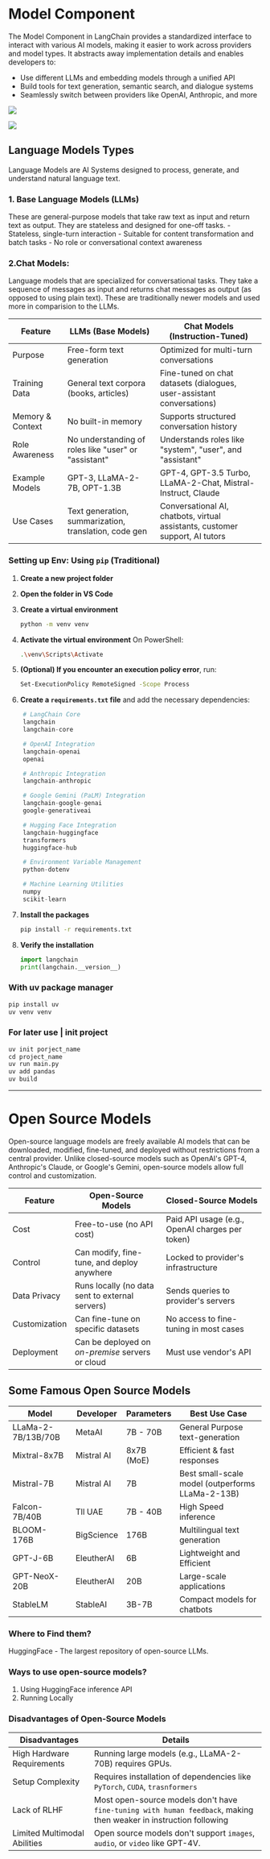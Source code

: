 # Model Component

The Model Component in LangChain provides a standardized interface to interact with various AI models, making it easier to work across providers and model types. It abstracts away implementation details and enables developers to:

- Use different LLMs and embedding models through a unified API
- Build tools for text generation, semantic search, and dialogue systems
- Seamlessly switch between providers like OpenAI, Anthropic, and more


![](../assets/3.0-models-hierarchy.png)

![](../assets/3.1-source-hierarchy.png)


## Language Models Types
Language Models are AI Systems designed to process, generate, and understand natural language text.

### 1. Base Language Models (LLMs)
These are general-purpose models that take raw text as input and return text as output. They are stateless and designed for one-off tasks.
    - Stateless, single-turn interaction
    - Suitable for content transformation and batch tasks
    - No role or conversational context awareness

### 2.**Chat Models**:
Language models that are specialized for conversational tasks. They take a sequence of messages as input and returns chat messages as output (as opposed to using plain text). These are traditionally newer models and used more in comparision to the LLMs.


| Feature             | LLMs (Base Models)                                      | Chat Models (Instruction-Tuned)                                            |
|---------------------|---------------------------------------------------------|----------------------------------------------------------------------------|
| Purpose             | Free-form text generation                               | Optimized for multi-turn conversations                                     |
| Training Data       | General text corpora (books, articles)                  | Fine-tuned on chat datasets (dialogues, user-assistant conversations)      |
| Memory & Context    | No built-in memory                                      | Supports structured conversation history                                   |
| Role Awareness      | No understanding of roles like "user" or "assistant"    | Understands roles like "system", "user", and "assistant"                   |
| Example Models      | GPT-3, LLaMA-2-7B, OPT-1.3B                              | GPT-4, GPT-3.5 Turbo, LLaMA-2-Chat, Mistral-Instruct, Claude               |
| Use Cases           | Text generation, summarization, translation, code gen   | Conversational AI, chatbots, virtual assistants, customer support, AI tutors |



### Setting up Env: Using `pip` (Traditional)

1. **Create a new project folder**

2. **Open the folder in VS Code**

3. **Create a virtual environment**

   ```bash
   python -m venv venv
   ```

4. **Activate the virtual environment**
   On PowerShell:

   ```bash
   .\venv\Scripts\Activate
   ```

5. **(Optional) If you encounter an execution policy error**, run:

   ```bash
   Set-ExecutionPolicy RemoteSigned -Scope Process
   ```

6. **Create a `requirements.txt` file** and add the necessary dependencies:

```py
    # LangChain Core
    langchain
    langchain-core

    # OpenAI Integration
    langchain-openai
    openai

    # Anthropic Integration
    langchain-anthropic

    # Google Gemini (PaLM) Integration
    langchain-google-genai
    google-generativeai

    # Hugging Face Integration
    langchain-huggingface
    transformers
    huggingface-hub

    # Environment Variable Management
    python-dotenv

    # Machine Learning Utilities
    numpy
    scikit-learn
```

7. **Install the packages**

   ```bash
   pip install -r requirements.txt
   ```

8. **Verify the installation**

   ```python
   import langchain
   print(langchain.__version__)
   ```


### With uv package manager

```py
pip install uv
uv venv venv 
```

### For later use | init project
```py
uv init porject_name
cd project_name
uv run main.py
uv add pandas
uv build
```

---

# Open Source Models
Open-source language models are freely available AI models that can be downloaded, modified, fine-tuned, and deployed without restrictions from a central provider. Unlike closed-source models such as OpenAI's GPT-4, Anthropic's Claude, or Google's Gemini, open-source models allow full control and customization.

|Feature | Open-Source Models | Closed-Source Models |
|--------|--------------------|----------------------|
|Cost    | Free-to-use (no API cost)| Paid API usage (e.g., OpenAI charges per token)|
| Control| Can modify, fine-tune, and deploy anywhere | Locked to provider's infrastructure|
| Data Privacy | Runs locally (no data sent to external servers) | Sends queries to provider's servers |
| Customization | Can fine-tune on specific datasets | No access to fine-tuning in most cases |
| Deployment | Can be deployed on *on-premise* servers or cloud | Must use vendor's API|


## Some Famous Open Source Models

| Model | Developer | Parameters | Best Use Case |
|-------|-----------|------------|---------------|
| LLaMa-2-7B/13B/70B | MetaAI | 7B - 70B | General Purpose text-generation |
| Mixtral-8x7B | Mistral AI | 8x7B (MoE) | Efficient & fast responses |
| Mistral-7B | Mistral AI | 7B | Best small-scale model (outperforms LLaMa-2-13B)|
| Falcon-7B/40B | Tll UAE | 7B - 40B | High Speed inference | 
| BLOOM-176B | BigScience | 176B | Multilingual text generation|
| GPT-J-6B | EleutherAI | 6B | Lightweight and Efficient |
| GPT-NeoX-20B | EleutherAI | 20B | Large-scale applications |
| StableLM | StableAI | 3B-7B | Compact models for chatbots |   


### Where to Find them?
HuggingFace - The largest repository of open-source LLMs.


### Ways to use open-source models?

1. Using HuggingFace inference API
2. Running Locally


### Disadvantages of Open-Source Models 

| Disadvantages | Details | 
|---------------|---------|
|High Hardware Requirements  | Running large models (e.g., LLaMA-2-70B) requires GPUs.|
| Setup Complexity | Requires installation of dependencies like `PyTorch`, `CUDA`, `trasnformers`|
| Lack of RLHF | Most open-source models don't have `fine-tuning with human feedback`, making then weaker in instruction following|
| Limited Multimodal Abilities | Open source models don't support `images`, `audio`, or `video` like GPT-4V.|
